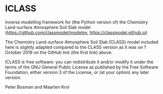 # ICLASS
Inverse modelling framework for (the Python version of) the Chemistry Land-surface Atmosphere Soil Slab model (https://github.com/classmodel/modelpy, https://classmodel.github.io)

The Chemistry Land-surface Atmosphere Soil Slab (CLASS) model included here is slightly adapted compared to the CLASS version as it was on 1 October 2019 on the GitHub link (the first link) above.

ICLASS is free software: you can redistribute it and/or modify
it under the terms of the GNU General Public License as published by
the Free Software Foundation, either version 3 of the License, or
(at your option) any later version.

Peter Bosman and Maarten Krol
